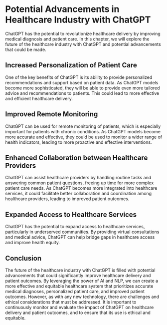 Potential Advancements in Healthcare Industry with ChatGPT
=================================================================================================================

ChatGPT has the potential to revolutionize healthcare delivery by improving medical diagnosis and patient care. In this chapter, we will explore the future of the healthcare industry with ChatGPT and potential advancements that could be made.

Increased Personalization of Patient Care
-----------------------------------------

One of the key benefits of ChatGPT is its ability to provide personalized recommendations and support based on patient data. As ChatGPT models become more sophisticated, they will be able to provide even more tailored advice and recommendations to patients. This could lead to more effective and efficient healthcare delivery.

Improved Remote Monitoring
--------------------------

ChatGPT can be used for remote monitoring of patients, which is especially important for patients with chronic conditions. As ChatGPT models become more accurate and effective, they could be used to monitor a wider range of health indicators, leading to more proactive and effective interventions.

Enhanced Collaboration between Healthcare Providers
---------------------------------------------------

ChatGPT can assist healthcare providers by handling routine tasks and answering common patient questions, freeing up time for more complex patient care needs. As ChatGPT becomes more integrated into healthcare services, it could facilitate better collaboration and coordination among healthcare providers, leading to improved patient outcomes.

Expanded Access to Healthcare Services
--------------------------------------

ChatGPT has the potential to expand access to healthcare services, particularly in underserved communities. By providing virtual consultations and medical advice, ChatGPT can help bridge gaps in healthcare access and improve health equity.

Conclusion
----------

The future of the healthcare industry with ChatGPT is filled with potential advancements that could significantly improve healthcare delivery and patient outcomes. By leveraging the power of AI and NLP, we can create a more effective and equitable healthcare system that prioritizes accurate medical diagnoses, personalized patient care, and improved patient outcomes. However, as with any new technology, there are challenges and ethical considerations that must be addressed. It is important to continuously monitor and evaluate the impact of ChatGPT on healthcare delivery and patient outcomes, and to ensure that its use is ethical and equitable.
